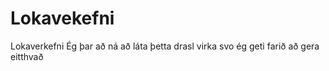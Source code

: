 # Lokavekefni
Lokaverkefni
 Ég þar að ná að láta þetta drasl virka svo ég geti farið að gera eitthvað
